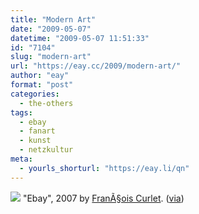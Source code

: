 ```yaml
---
title: "Modern Art"
date: "2009-05-07"
datetime: "2009-05-07 11:51:33"
id: "7104"
slug: "modern-art"
url: "https://eay.cc/2009/modern-art/"
author: "eay"
format: "post"
categories:
  - the-others
tags:
  - ebay
  - fanart
  - kunst
  - netzkultur
meta:
  - yourls_shorturl: "https://eay.li/qn"
---
```


![](/uploads/2009/ebayart.jpg) "Ebay", 2007 by [FranÃ§ois Curlet](http://www.curlet.com/). ([via](http://www.iheartpluto.de/kunst-und-design/ebay/))
